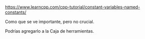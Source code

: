 https://www.learncpp.com/cpp-tutorial/constant-variables-named-constants/

Como que se ve importante, pero no crucial.

Podrías agregarlo a la Caja de herramientas.
